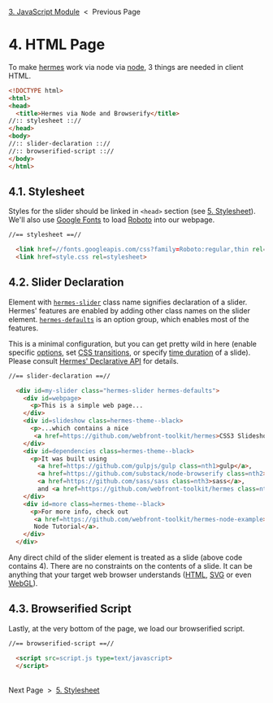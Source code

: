 [3. JavaScript Module][js-module] &nbsp;&lt;&nbsp; Previous Page

[js-module]: 3_script.js.md

# 4. HTML Page

To make [hermes][hermes] work via node via [node][node],
3 things are needed in client HTML.

[hermes]: https://github.com/webfront-toolkit/hermes
[node]: https://nodejs.org/en/

```html
<!DOCTYPE html>
<html>
<head>
  <title>Hermes via Node and Browserify</title>
//:: stylesheet :://
</head>
<body>
//:: slider-declaration :://
//:: browserified-script :://
</body>
</html>
```

## 4.1. Stylesheet

Styles for the slider should be linked in `<head>` section (see
[5. Stylesheet][stylesheet]). We'll also use [Google Fonts][gfonts]
to load [Roboto][roboto] into our webpage.

[gfonts]: https://developers.google.com/fonts/
[roboto]: https://fonts.google.com/specimen/Roboto

```html
//== stylesheet ==//

  <link href=//fonts.googleapis.com/css?family=Roboto:regular,thin rel=stylesheet>
  <link href=style.css rel=stylesheet>
```

## 4.2. Slider Declaration

Element with [`hermes-slider`][layout-slider] class name signifies
declaration of a slider.
Hermes' features are enabled by adding other class names on
the slider element.
[`hermes-defaults`][hermes-defaults] is an option group, which enables
most of the features.

This is a minimal configuration, but you can get pretty wild in here
(enable specific [options][option-classes],
set [CSS transitions][transition-class],
or specify [time duration][time-classes] of a slide).
Please consult [Hermes' Declarative API][css-api] for details.

[layout-slider]: https://github.com/webfront-toolkit/hermes/blob/master/doc/class-names.md#hermes-slider
[transition-class]: https://github.com/webfront-toolkit/hermes/blob/master/doc/class-names.md#hermes-transition--sg
[time-classes]: https://github.com/webfront-toolkit/hermes/blob/master/doc/class-names.md#time-class-names
[option-classes]: https://github.com/webfront-toolkit/hermes/blob/master/doc/class-names.md#option-class-names
[hermes-defaults]: https://github.com/webfront-toolkit/hermes/blob/master/doc/class-names.md#hermes-defaults
[css-api]: https://github.com/webfront-toolkit/hermes/blob/master/doc/class-names.md

```html
//== slider-declaration ==//

  <div id=my-slider class="hermes-slider hermes-defaults">
    <div id=webpage>
      <p>This is a simple web page...
    </div>
    <div id=slideshow class=hermes-theme--black>
      <p>...which contains a nice
       <a href=https://github.com/webfront-toolkit/hermes>CSS3 Slideshow</a>.
    </div>
    <div id=dependencies class=hermes-theme--black>
      <p>It was built using
        <a href=https://github.com/gulpjs/gulp class=nth1>gulp</a>,
        <a href=https://github.com/substack/node-browserify class=nth2>browserify</a>,
        <a href=https://github.com/sass/sass class=nth3>sass</a>,
        and <a href=https://github.com/webfront-toolkit/hermes class=nth4>hermes</a>.
    </div>
    <div id=more class=hermes-theme--black>
      <p>For more info, check out
       <a href=https://github.com/webfront-toolkit/hermes-node-example>Hermes
       Node Tutorial</a>.
    </div>
  </div>
```

Any direct child of the slider element is treated as a slide
(above code contains 4).
There are no constraints on the contents of&nbsp;a&nbsp;slide.
It can be anything that your target web browser understands
([HTML][html], [SVG][svg] or even [WebGL][webgl]).

[html]: https://www.w3.org/TR/html5/
[svg]: https://www.w3.org/TR/SVG2/
[webgl]: https://www.khronos.org/registry/webgl/specs/1.0/

## 4.3. Browserified Script

Lastly, at the very bottom of the page, we load our browserified script.

```html
//== browserified-script ==//

  <script src=script.js type=text/javascript>
  </script>
```

&nbsp;<br>
Next Page &nbsp;&gt;&nbsp; [5. Stylesheet][stylesheet]

[stylesheet]: 5_style.scss.md

